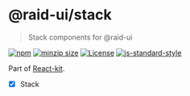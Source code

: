 
# @raid-ui/stack

> Stack components for @raid-ui


[![npm](https://img.shields.io/npm/v/@raid-ui/stack?style=flat-square)](https://www.npmjs.com/package/@raid-ui/stack)
[![minzip size](https://img.shields.io/bundlephobia/minzip/@raid-ui/stack?style=flat-square)](https://bundlephobia.com/result?p=@raid-ui/stack)
[![License](https://img.shields.io/github/license/mattstyles/react-kit.svg?style=flat-square)](https://github.com/mattstyles/react-kit/blob/master/license.md)
[![js-standard-style](https://img.shields.io/badge/code%20style-standard-brightgreen.svg?style=flat-square)](http://standardjs.com/)

Part of [React-kit](https://github.com/mattstyles/react-kit).

* [x] Stack
